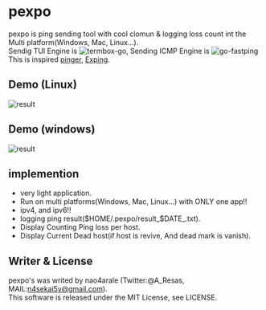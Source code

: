 # pexpo
pexpo is ping sending tool with cool clomun & logging loss count int the Multi platform(Windows, Mac, Linux...).  
Sendig TUI Engine is ![termbox-go](https://github.com/nsf/termbox-go), Sending ICMP Engine is ![go-fastping](https://github.com/tatsushid/go-fastping)  
This is inspired [pinger](https://github.com/hirose31/pinger), [Exping](http://www.woodybells.com/exping.html).
  
## Demo (Linux)
![result](https://github.com/nao4arale/pexpo/blob/master/pexpo_linux.gif)

## Demo (windows)
![result](https://github.com/nao4arale/pexpo/blob/master/pexpo_windows.gif)

## implemention
- very light application.
- Run on multi platforms(Windows, Mac, Linux...) with ONLY one app!!
- ipv4, and ipv6!!
- logging ping result($HOME/.pexpo/result_$DATE_.txt).
- Display Counting Ping loss per host.
- Display Current Dead host(if host is revive, And dead mark is vanish).

## Writer & License
pexpo's was writed by nao4arale (Twitter:@A_Resas, MAIL:n4sekai5y@gmail.com).  
This software is released under the MIT License, see LICENSE.
